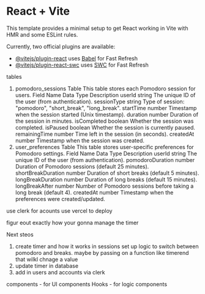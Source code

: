 # React + Vite

This template provides a minimal setup to get React working in Vite with HMR and some ESLint rules.

Currently, two official plugins are available:

- [@vitejs/plugin-react](https://github.com/vitejs/vite-plugin-react/blob/main/packages/plugin-react/README.md) uses [Babel](https://babeljs.io/) for Fast Refresh
- [@vitejs/plugin-react-swc](https://github.com/vitejs/vite-plugin-react-swc) uses [SWC](https://swc.rs/) for Fast Refresh

tables

1. pomodoro_sessions Table
   This table stores each Pomodoro session for users.
   Field Name Data Type Description
   userId string The unique ID of the user (from authentication).
   sessionType string Type of session: "pomodoro", "short_break", "long_break".
   startTime number Timestamp when the session started (Unix timestamp).
   duration number Duration of the session in minutes.
   isCompleted boolean Whether the session was completed.
   isPaused boolean Whether the session is currently paused.
   remainingTime number Time left in the session (in seconds).
   createdAt number Timestamp when the session was created.
2. user_preferences Table
   This table stores user-specific preferences for Pomodoro settings.
   Field Name Data Type Description
   userId string The unique ID of the user (from authentication).
   pomodoroDuration number Duration of Pomodoro sessions (default 25 minutes).
   shortBreakDuration number Duration of short breaks (default 5 minutes).
   longBreakDuration number Duration of long breaks (default 15 minutes).
   longBreakAfter number Number of Pomodoro sessions before taking a long break (default 4).
   createdAt number Timestamp when the preferences were created/updated.

use clerk for acounts
use vercel to deploy

figur eout exactly how your gonna manage the timer

Next steos

1. create timer and how it works
   in sessions set up logic to switch between pomodoro and breaks. maybe by passing on a function like timerend that wilkl chnage a value
2. update timer in database
3. add in users and accounts via clerk

components - for UI components
Hooks - for logic components
